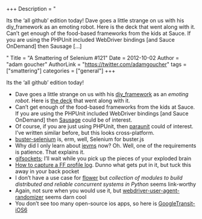 +++
Description = "<p>Its the ‘all github’ edition today! Dave goes a little strange on us with his diy_framework as an emoting robot. Here is the deck that went along with it. Can’t get enough of the food-based frameworks from the kids at Sauce. If you are using the PHPUnit included WebDriver bindings [and Sauce OnDemand] then Sausage […]</p>"
Title = "A Smattering of Selenium #121"
Date = 2012-10-02
Author = "adam goucher"
AuthorLink = "https://twitter.com/adamgoucher"
tags = ["smattering"]
categories = ["general"]
+++

<p>Its the &#8216;all github&#8217; edition today!</p>
<ul>
<li>Dave goes a little strange on us with his <a href="https://github.com/tourdedave/diy_framework">diy_framework</a> as an <i>emoting robot</i>. Here is <a href="http://www.slideshare.net/tourdedave/selenium-basics/2">the deck</a> that went along with it.</li>
<li>Can&#8217;t get enough of the food-based frameworks from the kids at Sauce. If you are using the PHPUnit included WebDriver bindings [and Sauce OnDemand] then <a href="https://github.com/jlipps/sausage">Sausage</a> could be of interest.</li>
<li>Of course, if you are just using PHPUnit, then <a href="https://github.com/jlipps/paraunit">paraunit</a> could of interest. I&#8217;ve written similar before, but this looks cross-platform.</li>
<li><a href="https://github.com/plone/buster-selenium">buster-selenium</a> is, erm, well, Selenium for buster.js</li>
<li>Why did I only learn about <a href="https://github.com/xdissent/ievms">ievms</a> now? Oh. Well, one of the requirements is patience. That explains it.</li>
<li><a href="https://github.com/videlalvaro/gifsockets">gifsockets</a>; I&#8217;ll wait while you pick up the pieces of your exploded brain</li>
<li><a href="https://gist.github.com/3725732">How to capture a FF profile log</a>. Dunno what gets put in it, but tuck this away in your back pocket</li>
<li>I don&#8217;t have a use case for <a href="https://github.com/benoitc/flower">flower</a> but <i>collection of modules to build distributed and reliable concurrent systems in Python</i> seems link-worthy</li>
<li>Again, not sure when you would use it, but <a href="https://github.com/asconix/webdriver-user-agent-randomizer">webdriver-user-agent-randomizer</a> seems darn cool</li>
<li>You don&#8217;t see too many open-source ios apps, so here is <a href="https://github.com/simonmaddox/GoogleTransit-iOS6">GoogleTransit-iOS6</a></li>
</ul>

